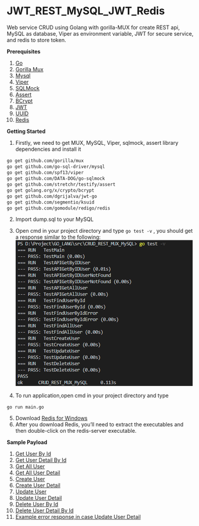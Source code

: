 # JWT_REST_MySQL_JWT_Redis
Web service CRUD using Golang with gorilla-MUX for create REST api, MySQL as database, Viper as environment variable, JWT for secure service, and redis to store token.


**Prerequisites**

1. [Go](https://golang.org/)
2. [Gorilla Mux](https://github.com/gorilla/mux)
3. [Mysql](https://www.mysql.com/downloads/)
4. [Viper](https://github.com/spf13/viper)
5. [SQLMock](https://github.com/DATA-DOG/go-sqlmock)
6. [Assert](https://godoc.org/github.com/stretchr/testify/assert)
7. [BCrypt](https://godoc.org/golang.org/x/crypto/bcrypt)
8. [JWT](https://github.com/dgrijalva/jwt-go)
9. [UUID](https://github.com/segmentio/ksuid)
10. [Redis](https://github.com/gomodule/redigo)

**Getting Started**
1. Firstly, we need to get MUX, MySQL, Viper, sqlmock, assert library dependencies and install it
```
go get github.com/gorilla/mux  
go get github.com/go-sql-driver/mysql
go get github.com/spf13/viper
go get github.com/DATA-DOG/go-sqlmock
go get github.com/stretchr/testify/assert
go get golang.org/x/crypto/bcrypt
go get github.com/dgrijalva/jwt-go
go get github.com/segmentio/ksuid
go get github.com/gomodule/redigo/redis
```
2. Import dump.sql to your MySQL
3. Open cmd in your project directory and type `go test -v` , you should get a response similar to the following:
![Alt text](asset/unitTesting.PNG?raw=true "Response Unit Testing")

4. To run application,open cmd in your project directory and type
```
go run main.go
```
5. Download [Redis for Windows](https://github.com/dmajkic/redis/downloads)
6. After you download Redis, you’ll need to extract the executables and then double-click on the redis-server executable.

**Sample Payload**
1. [Get User By Id](asset/getUserById.PNG)
2. [Get User Detail By Id](asset/getUserDetailById.PNG)
3. [Get All User](asset/getAllUser.PNG)
4. [Get All User Detail](asset/getAllUserDetail.PNG)
5. [Create User](asset/createUser.PNG)
6. [Create User Detail](asset/createUserDetail.PNG)
7. [Update User](asset/updateUser.PNG)
8. [Update User Detail](asset/updateUserDetail.PNG)
9. [Delete User By Id](asset/deleteUserById.PNG)
10. [Delete User Detail By Id](asset/deleteUserDetailById.PNG)
11. [Example error response,in case Update User Detail](asset/updateUserDetailError.PNG)